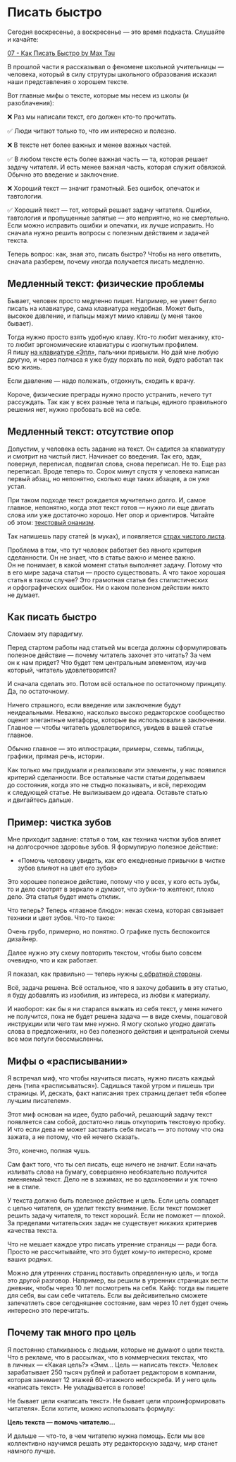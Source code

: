 # Писать быстро

Сегодня воскресенье, а воскресенье — это время подкаста. Слушайте и качайте:

[07 - Как Писать Быстро by Max Tau](https://soundcloud.com/slow-down-ru/07-kak-pisat-bystro/s-eI86N)

В прошлой части я рассказывал о феномене школьной учительницы — человека, который в силу струтуры школьного образования исказил наши представления о хорошем тексте.

Вот главные мифы о тексте, которые мы несем из школы (и разоблачения):

❌ Раз мы написали текст, его должен кто-то прочитать.

✅ Люди читают только то, что им интересно и полезно.

❌ В тексте нет более важных и менее важных частей.

✅ В любом тексте есть более важная часть — та, которая решает задачу читателя. И есть менее важная часть, которая служит обвязкой. Обычно это введение и заключение.

❌ Хороший текст — значит грамотный. Без ошибок, опечаток и тавтологии.

✅ Хороший текст — тот, который решает задачу читателя. Ошибки, тавтология и пропущенные запятые — это неприятно, но не смертельно. Если можно исправить ошибки и опечатки, их лучше исправить. Но сначала нужно решить вопросы с полезным действием и задачей текста.

Теперь вопрос: как, зная это, писать быстро? Чтобы на него ответить, сначала разберем, почему иногда получается писать медленно.

## **Медленный текст: физические проблемы**

Бывает, человек просто медленно пишет. Например, не умеет бегло писать на клавиатуре, сама клавиатура неудобная. Может быть, высокое давление, и пальцы мажут мимо клавиш (у меня такое бывает).

Тогда нужно просто взять удобную клаву. Кто-то любит механику, кто-то любит эргономические клавиатуры с изогнутым профилем. Я пишу [на клавиатуре «Эпл»](https://www.apple.com/ru/shop/product/MRMH2RS/A/%D0%BA%D0%BB%D0%B0%D0%B2%D0%B8%D0%B0%D1%82%D1%83%D1%80%D0%B0-magic-keyboard-%D1%81-%D1%86%D0%B8%D1%84%D1%80%D0%BE%D0%B2%D0%BE%D0%B9-%D0%BF%D0%B0%D0%BD%D0%B5%D0%BB%D1%8C%D1%8E-%D1%80%D1%83%D1%81%D1%81%D0%BA%D0%B0%D1%8F-%D1%80%D0%B0%D1%81%D0%BA%D0%BB%D0%B0%D0%B4%D0%BA%D0%B0-%D1%86%D0%B2%D0%B5%D1%82-%C2%AB%D1%81%D0%B5%D1%80%D1%8B%D0%B9-%D0%BA%D0%BE%D1%81%D0%BC%D0%BE%D1%81%C2%BB), пальчики привыкли. Но дай мне любую другую, и через полчаса я уже буду порхать по ней, будто работал так всю жизнь.

Если давление — надо полежать, отдохнуть, сходить к врачу.

Короче, физические преграды нужно просто устранить, нечего тут рассуждать. Так как у всех разные тела и пальцы, единого правильного решения нет, нужно пробовать всё на себе.

## **Медленный текст: отсутствие опор**

Допустим, у человека есть задание на текст. Он садится за клавиатуру и смотрит на чистый лист. Начинает со введения. Так его, эдак, повернул, переписал, подвигал слова, снова переписал. Не то. Еще раз переписал. Вроде теперь то. Сорок минут спустя у человека написан первый абзац, но непонятно, сколько еще таких абзацев, а он уже устал.

При таком подходе текст рождается мучительно долго. И, самое главное, непонятно, когда этот текст готов — нужно ли еще двигать слова или уже достаточно хорошо. Нет опор и ориентиров. Читайте об этом: [текстовый онанизм](http://maximilyahov.ru/blog/all/onanism/).

Так напишешь пару статей (в муках), и появляется [страх чистого листа](https://www.instagram.com/p/Bw4FQ5DH5ar/).

Проблема в том, что тут человек работает без явного критерия сделанности. Он не знает, что в статье важно и менее важно. Он не понимает, в какой момент статья выполняет задачу. Потому что в его мире задача статьи — просто существовать. А что такое хорошая статья в таком случае? Это грамотная статья без стилистических и орфографических ошибок. Ни о каком полезном действии никто не думает.

## **Как писать быстро**

Сломаем эту парадигму.

Перед стартом работы над статьей мы всегда должны сформулировать полезное действие — почему читатель захочет это читать? За чем он к нам придет? Что будет тем центральным элементом, изучив который, читатель удовлетворится?

И сначала сделать это. Потом всё остальное по остаточному принципу. Да, по остаточному.

Ничего страшного, если введение или заключение будут неидеальными. Неважно, насколько высоко редакторское сообщество оценит элегантные метафоры, которые вы использовали в заключении. Главное — чтобы читатель удовлетворился, увидев в вашей статье главное.

Обычно главное — это иллюстрации, примеры, схемы, таблицы, графики, прямая речь, истории.

Как только мы придумали и реализовали эти элементы, у нас появился критерий сделанности. Все остальные части статьи доделываем до состояния, когда это не стыдно показывать, и всё, переходим к следующей статье. Не вылизываем до идеала. Оставьте статью и двигайтесь дальше.

## **Пример: чистка зубов**

Мне приходит задание: статья о том, как техника чистки зубов влияет на долгосрочное здоровье зубов. Я формулирую полезное действие:

- «Помочь человеку увидеть, как его ежедневные привычки в чистке зубов влияют на цвет его зубов»

Это хорошее полезное действие, потому что у всех, у кого есть зубы, то и дело смотрят в зеркало и думают, что зубки-то желтеют, плохо дело. Эта статья будет иметь отклик.

Что теперь? Теперь «главное блюдо»: некая схема, которая связывает техники и цвет зубов. Что-то такое:

Очень грубо, примерно, но понятно. О графике пусть беспокоится дизайнер.

Далее нужно эту схему повторить текстом, чтобы было совсем очевидно, что и как работает.

Я показал, как правильно — теперь нужны [с обратной стороны](http://maximilyahov.ru/blog/all/take-sides/).

Всё, задача решена. Всё остальное, что я захочу добавить в эту статью, я буду добавлять из изобилия, из интереса, из любви к материалу.

И наоборот: как бы я ни старался выжать из себя текст, у меня ничего не получится, пока не будет решена задача — в виде схемы, пошаговой инструкции или чего там мне нужно. Я могу сколько угодно двигать слова в предложениях, но без полезного действия и центральной схемы все мои потуги бессмысленны.

## **Мифы о «расписывании»**

Я встречал миф, что чтобы научиться писать, нужно писать каждый день (типа «расписываться»). Садишься такой утром и пишешь три страницы. И, дескать, факт написания трех страниц делает тебя «более лучшим писателем».

Этот миф основан на идее, будто рабочий, решающий задачу текст появляется сам собой, достаточно лишь откупорить текстовую пробку. И что если дева не может заставить себя писать — это потому что она зажата, а не потому, что ей нечего сказать.

Это, конечно, полная чушь.

Сам факт того, что ты сел писать, еще ничего не значит. Если начать изливать слова на бумагу, совершенно необязательно получится вменяемый текст. Дело не в зажимах, не во вдохновении и уж точно не в стиле.

У текста должно быть полезное действие и цель. Если цель совпадет с целью читателя, он уделит тексту внимание. Если текст поможет решить задачу читателя, то текст хороший. Если не поможет — плохой. За пределами читательских задач не существует никаких критериев качества текста.

Что не мешает каждое утро писать утренние страницы — ради бога. Просто не рассчитывайте, что это будет кому-то интересно, кроме ваших родных.

Можно для утренних страниц поставить определенную цель, и тогда это другой разговор. Например, вы решили в утренних страницах вести дневник, чтобы через 10 лет посмотреть на себя. Кайф: тогда вы пишете для себя, вы сам себе читатель. Если вы дейсивительно сможете запечатлеть свое сегодняшнее состояние, вам через 10 лет будет очень интересно это перечитать.

## **Почему так много про цель**

Я постоянно сталкиваюсь с людьми, которые не думают о цели текста. Что в рекламе, что в рассылках, что в коммерческих текстах, что в личных — «Какая цель?» «Эмм... Цель — написать текст». Человек зарабатывает 250 тысяч рублей и работает редактором в компании, которая занимает 12 этажей 60-этажного небоскреба. И у него цель «написать текст». Не укладывается в голове!

Не бывает цели «написать текст». Не бывает цели «проинформировать читателя». Если хотите, можно использовать формулу:

**Цель текста — помочь читателю...**

И дальше — что-то, в чем читателю нужна помощь. Если мы все коллективно научимся решать эту редакторскую задачу, мир станет намного лучше.